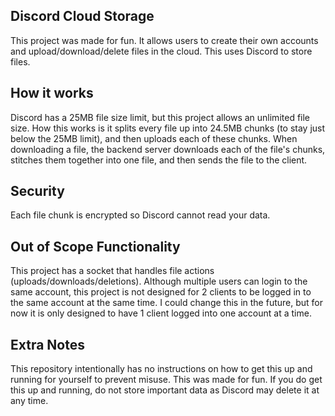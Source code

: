 ## Discord Cloud Storage
This project was made for fun. It allows users to create their own accounts and upload/download/delete files in the cloud. This uses Discord to store files.

## How it works
Discord has a 25MB file size limit, but this project allows an unlimited file size. How this works is it splits every file up into 24.5MB chunks (to stay just below the 25MB limit), and then uploads each of these chunks. When downloading a file, the backend server downloads each of the file's chunks, stitches them together into one file, and then sends the file to the client.

## Security
Each file chunk is encrypted so Discord cannot read your data.

## Out of Scope Functionality
This project has a socket that handles file actions (uploads/downloads/deletions). Although multiple users can login to the same account, this project is not designed for 2 clients to be logged in to the same account at the same time. I could change this in the future, but for now it is only designed to have 1 client logged into one account at a time.

## Extra Notes
This repository intentionally has no instructions on how to get this up and running for yourself to prevent misuse. This was made for fun. If you do get this up and running, do not store important data as Discord may delete it at any time.